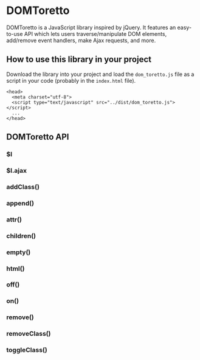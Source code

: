 # DOMToretto

DOMToretto is a JavaScript library inspired by jQuery.  It features an easy-to-use API which lets users traverse/manipulate DOM elements, add/remove event handlers, make Ajax requests, and more.

## How to use this library in your project

Download the library into your project and load the `dom_toretto.js` file as a script in your code (probably in the `index.html` file).

```
<head>
  <meta charset="utf-8">
  <script type="text/javascript" src="../dist/dom_toretto.js"></script>
  ...
</head>
```

## DOMToretto API

### $l
### $l.ajax
### addClass()
### append()
### attr()
### children()
### empty()
### html()
### off()
### on()
### remove()
### removeClass()
### toggleClass()

